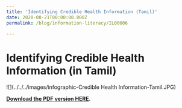 ```yaml
---
title: 'Identifying Credible Health Information (Tamil)'
date: 2020-08-21T00:00:00.000Z
permalink: /blog/information-literacy/IL00006

---
```



<h1>Identifying Credible Health Information (in Tamil)</h1>

![](../../../images/infographic-Credible Health Information-Tamil.JPG)

**[Download the PDF version HERE](../../../infographic/IdentifyingCredible_Health_Information_Tamil.pdf)**.

